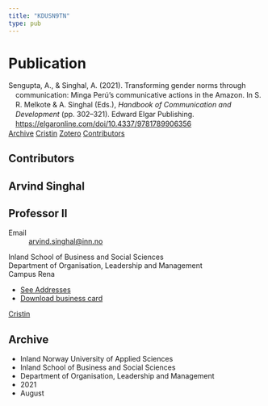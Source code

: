 ```yaml
---
title: "KDUSN9TN"
type: pub
---
```

<h1>Publication</h1>
<article id="csl-bib-container-KDUSN9TN" class="csl-bib-container">
  <div class="csl-bib-body" style="line-height: 1.35; padding-left: 1em; text-indent:-1em;">
  <div class="csl-entry">Sengupta, A., &amp; Singhal, A. (2021). Transforming gender norms through communication: Minga Per&#xFA;&#x2019;s communicative actions in the Amazon. In S. R. Melkote &amp; A. Singhal (Eds.), <i>Handbook of Communication and Development</i> (pp. 302&#x2013;321). Edward Elgar Publishing. <a href="https://elgaronline.com/doi/10.4337/9781789906356">https://elgaronline.com/doi/10.4337/9781789906356</a></div>
</div>
  <div class="csl-bib-buttons">
    <a href="#taxonomy-article-KDUSN9TN" class="csl-bib-button">Archive</a>
    <a href alt="Cristin URL" class="csl-bib-button">Cristin</a>
    <a href alt="Zotero URL" class="csl-bib-button">Zotero</a>
    <a href="#contributors-article-KDUSN9TN" class="csl-bib-button">Contributors</a>
  </div>
  <div id="csl-bib-meta-container-KDUSN9TN"></div>
</article>
<div id="csl-bib-meta-KDUSN9TN" class="csl-bib-meta">
  <article id="contributors-article-KDUSN9TN" class="contributors-article">
    <h1>Contributors</h1>
    <div class="personas">
<div class="vrtx-hinn-person-card">
<div class="photo">
<i class="lar la-user-circle missing-person"></i>
</div>
<div class="info">
<hgroup><h1>Arvind Singhal</h1>
<h2>Professor II</h2>
</hgroup><dl>
<dt>Email</dt>
<dd>
<a href="mailto:arvind.singhal@inn.no">arvind.singhal@inn.no</a>
</dd>
</dl>
<p>
Inland School of Business and Social Sciences<br>
Department of Organisation, Leadership and Management<br>
Campus Rena
</p>
<ul class="vrtx-hinn-links">
<li><a href="https://www.inn.no/english/find-an-employee/arvind-singhal.html#vrtx-hinn-addresses">See Addresses</a></li>
<li><a href="https://www.inn.no/english/find-an-employee/arvind-singhal.html?vrtx=vcf">Download business card</a></li>
</ul>
</div>
</div>
<a href="https://app.cristin.no/persons/show.jsf?id=863653" alt="Cristin URL" class="personas-cristin">Cristin</a>
</div>
  </article>
  <article id="taxonomy-article-KDUSN9TN" class="taxonomy-article">
    <h1>Archive</h1>
    <ul>
      <li>Inland Norway University of Applied Sciences</li>
      <li>Inland School of Business and Social Sciences</li>
      <li>Department of Organisation, Leadership and Management</li>
      <li>2021</li>
      <li>August</li>
    </ul>
  </article>
</div>
